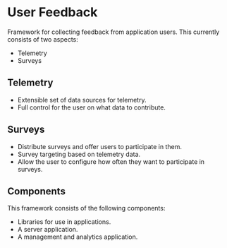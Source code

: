# User Feedback

Framework for collecting feedback from application users. This currently consists of two aspects:
* Telemetry
* Surveys

## Telemetry

* Extensible set of data sources for telemetry.
* Full control for the user on what data to contribute.

## Surveys

* Distribute surveys and offer users to participate in them.
* Survey targeting based on telemetry data.
* Allow the user to configure how often they want to participate in surveys.

## Components

This framework consists of the following components:
* Libraries for use in applications.
* A server application.
* A management and analytics application.

